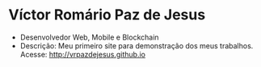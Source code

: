# Víctor Romário Paz de Jesus
- Desenvolvedor Web, Mobile e Blockchain
- Descrição: Meu primeiro site para demonstração dos meus trabalhos. Acesse: http://vrpazdejesus.github.io

